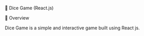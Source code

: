 🎲 Dice Game (React.js)

📌 Overview

Dice Game is a simple and interactive game built using React js.

